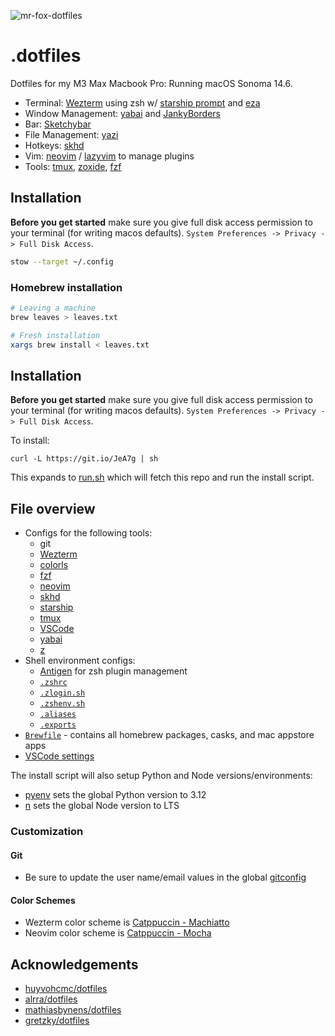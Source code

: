 ![mr-fox-dotfiles](https://github.com/user-attachments/assets/5d1a16c9-8c86-45f3-9917-6b3d2d3ba7ae)

# .dotfiles

Dotfiles for my M3 Max Macbook Pro: Running macOS Sonoma 14.6.

- Terminal: [Wezterm](https://github.com/wez/wezterm) using zsh w/ [starship prompt](https://github.com/starship/starship) and [eza](https://github.com/eza-community/eza)
- Window Management: [yabai](https://github.com/koekeishiya/yabai) and [JankyBorders](https://github.com/FelixKratz/JankyBorders)
- Bar: [Sketchybar](https://github.com/FelixKratz/SketchyBar)
- File Management: [yazi](https://github.com/sxyazi/yazi)
- Hotkeys: [skhd](https://github.com/koekeishiya/skhd)
- Vim: [neovim](https://neovim.io) / [lazyvim](https://github.com/LazyVim/LazyVim) to manage plugins
- Tools: [tmux](https://github.com/tmux/tmux), [zoxide](https://github.com/ajeetdsouza/zoxide), [fzf](https://github.com/junegunn/fzf)

## Installation

**Before you get started** make sure you give full disk access permission to your terminal (for writing macos defaults). `System Preferences -> Privacy -> Full Disk Access`.

```sh
stow --target ~/.config
```

### Homebrew installation

```sh
# Leaving a machine
brew leaves > leaves.txt

# Fresh installation
xargs brew install < leaves.txt
```

## Installation

**Before you get started** make sure you give full disk access permission to your terminal (for writing macos defaults). `System Preferences -> Privacy -> Full Disk Access`.

To install:

`curl -L https://git.io/JeA7g | sh`

This expands to [run.sh](https://github.com/gretzky/dotfiles/blob/master/run.sh) which will fetch this repo and run the install script.

## File overview

- Configs for the following tools:
  - git
  - [Wezterm](./wezterm)
  - [colorls](./colorls)
  - [fzf](./fzf)
  - [neovim](./nvim)
  - [skhd](./skhd)
  - [starship](./starship)
  - [tmux](./tmux)
  - [VSCode](./vscode)
  - [yabai](./yabai)
  - [z](./z)
- Shell environment configs:
  - [Antigen](https://github.com/zsh-users/antigen) for zsh plugin management
  - [`.zshrc`](./zsh/.zshrc)
  - [`.zlogin.sh`](./zsh/.zlogin.sh)
  - [`.zshenv.sh`](./zsh/.zshenv.sh)
  - [`.aliases`](./zsh/.aliases)
  - [`.exports`](./zsh/.exports)
- [`Brewfile`](./Brewfile) - contains all homebrew packages, casks, and mac appstore apps
- [VSCode settings](./vscode/settings.json)

The install script will also setup Python and Node versions/environments:

- [pyenv](https://github.com/pyenv/pyenv) sets the global Python version to 3.12
- [n](https://github.com/tj/n) sets the global Node version to LTS

### Customization

#### Git

- Be sure to update the user name/email values in the global [gitconfig](./git/.gitconfig)

#### Color Schemes

- Wezterm color scheme is [Catppuccin - Machiatto](https://github.com/catppuccin/wezterm)
- Neovim color scheme is [Catppuccin - Mocha]()

## Acknowledgements

- [huyvohcmc/dotfiles](https://github.com/huyvohcmc/dotfiles)
- [alrra/dotfiles](https://github.com/alrra/dotfiles)
- [mathiasbynens/dotfiles](https://github.com/mathiasbynens/dotfiles)
- [gretzky/dotfiles](https://github.com/gretzky/dotfiles)
